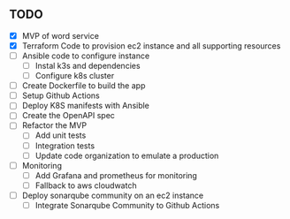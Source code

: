## TODO
- [X] MVP of word service
- [X] Terraform Code to provision ec2 instance and all supporting resources
- [ ] Ansible code to configure instance
	- [ ] Instal k3s and dependencies
	- [ ] Configure k8s cluster
- [ ] Create Dockerfile to build the app
- [ ] Setup Github Actions
- [ ] Deploy K8S manifests with Ansible
- [ ] Create the OpenAPI spec
- [ ] Refactor the MVP
	- [ ] Add unit tests
	- [ ] Integration tests
	- [ ] Update code organization to emulate a production
- [ ] Monitoring
	- [ ] Add Grafana and prometheus for monitoring
	- [ ] Fallback to aws cloudwatch
- [ ] Deploy sonarqube community on an ec2 instance
	- [ ] Integrate Sonarqube Community to Github Actions
